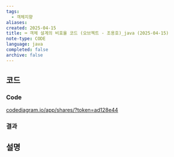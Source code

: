 ```yaml
---
tags:
  - 객체지향
aliases: 
created: 2025-04-15
title: ⌨️ 객체 설계의 비효율 코드 (오브젝트 - 조용호)_java (2025-04-15)
note-type: CODE
language: java
completed: false
archive: false
---
```



## 코드

### Code

[codediagram.io/app/shares/?token=ad128e44](https://www.codediagram.io/app/shares?token=ad128e44)


### 결과

## 설명